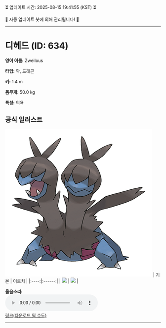 
⏳ 업데이트 시간: 2025-08-15 19:41:55 (KST) ⏳

🤖 자동 업데이트 봇에 의해 관리됩니다! 🤖

---

# 디헤드 (ID: 634)
**영어 이름:** Zweilous

**타입:** 악, 드래곤

**키:** 1.4 m

**몸무게:** 50.0 kg

**특성:** 의욕

## 공식 일러스트
![](https://raw.githubusercontent.com/PokeAPI/sprites/master/sprites/pokemon/other/official-artwork/634.png)
| 기본 | 이로치 |
|:----:|:------:|
| <img src="http://play.pokemonshowdown.com/sprites/ani/zweilous.gif" width="200"> | <img src="http://play.pokemonshowdown.com/sprites/ani-shiny/zweilous.gif" width="200"> |

**울음소리:**<br><audio controls src="https://raw.githubusercontent.com/PokeAPI/cries/main/cries/pokemon/latest/634.ogg"></audio><br> [링크(다운로드 될 수도)](https://raw.githubusercontent.com/PokeAPI/cries/main/cries/pokemon/latest/634.ogg)


---
